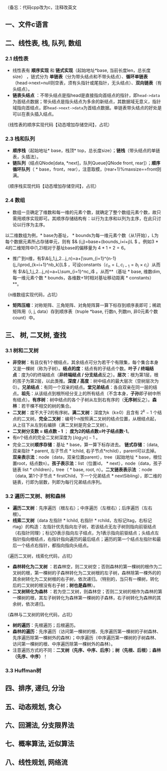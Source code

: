 （备忘：代码cpp改为c，注释改英文

## 一、文件c语言



## 二、线性表, 栈, 队列, 数组

### 2.1 线性表

- 线性表有 **顺序实现** 和 **链式实现**（起始地址*base, 当前长度len，总长度size） ，链式分为 **单链表**（分为带头结点和不带头结点）、**循环单链表**（head->next=null则空表，须有头指针或尾指针，无头结点）、**双向链表**（有头结点）。
- **链表头结点** ：不带头结点是指head是直接指向首结点的指针，即`head->data`为首结点数据；带头结点是指头结点为多余的新结点，其数据域无意义，指针域指向首结点，即`head->next->data`为首结点数据。单链表带头结点的好处是可以在表头插入结点。

（线性表的顺序实现代码【动态增加存储空间】，占坑）

### 2.3 栈和队列

- **顺序栈**（起始地址* base，栈顶* top，总长度size）；**链栈**（带头结点的单链表，头插法）。
- **链队列**（结点QNode[data, *next]，队列Queue[QNode front, rear]）；**顺序循环队列**（ * base，front，rear），注意取模，(rear+1)%maxsize==front则满。

（顺序栈实现代码【动态增加存储空间】，占坑）

### 2.4 数组

- 数组一旦确定了维数和每一维的元素个数，就确定了整个数组元素个数，故只需用顺序实现即可。其顺序存储结构有：以行为主序和以列为主序，在此只讨论以行序为主序。

以二维数组为例，* base为基址， * bounds为每一维元素个数（从1开始），L为每个数据元素所占存储单元，则有 $\& (i,j)=base+(bounds_i×i+j)L $ 。例如3 * 4的二维矩阵中(1,2)相对于基址base的偏移量为 $4 *1+2=6$。

- 推广到n维，有$\&(j_1,j_2...j_n)=a+[\sum_{i=1}^{n-1}(j_i\prod_{k=i+1}^nb_k)]L$ ，可设constants（$c_n=L, c_{i-1}=b_i×c_i$）从而有 $\&(j_1,j_2...j_n)=a+L\sum_{i=1}^nc_i$ 。从而**（基址 * base, 维数dim, 每一维元素个数 * bounds，各维数+1时相对基址移动距离 * constants）**。

（n维数组实现代码，占坑）

- **矩阵压缩**：对称矩阵、三角矩阵、对角矩阵算一算下标存到顺序表即可；稀疏矩阵用（i, j, data）存到顺序表（truple *base, 行数n, 列数m, 非0元素个数count）中。

## 三、 树, 二叉树, 查找

### 3.1 树和二叉树

- **非空树**：有且仅有1个根结点，其余结点可分为若干个有限集，每个集合本身又是一棵树（称为子树）。**结点的度**：结点有的子结点个数。**叶子 / 终端结点**：度为0的终端结点（**非终端结点 / 分支结点**反之）。**层次**：根为第1层，根的孩子为第2层，以此类推。**深度 / 高度**：树中结点的最大层次（空树层次为0）。**兄弟结点**：有同一个双亲的结点。**堂兄弟结点**：各自双亲在同一层的结点。**祖先**：从该结点到根所经分支上的所有结点（不含本身，**子孙**即子树中所有结点）。**有序树**：树中结点的各个子树从左到右有序的（**无序树**反之）。**森林**：若干棵不相交的树的集合。
- **二叉树**：度不大于2的有序树。**满二叉树**：深度为k（k≥0）且含有 $2^k-1$ 个结点的二叉树。**完全二叉树**：编号1-n按照满二叉树的结点位置，从根结点起，从上往下从左到右编排（满二叉树是完全二叉树）。
- **二叉树分支数 = 结点数 - 1** ； **度为2的结点数=叶子结点数-1**。
- 有n个结点的完全二叉树深度为 $⌊log_2n⌋-1$ 。
- 完全二叉树**顺序存储**：基址 * base，算一算下标存进去。 **链式存储**：（data, 双亲指针 * parent, 左子节点 * lchild, 右子节点*rchild），parent可以去掉。**双亲表示法**：node（data，双亲位置parent），tree（起始地址 * base，根位置root，结点数n）。**孩子表示法**：list（位置id， * next），node（data，孩子链表 list * children），tree（ * base, root, n）。**二叉链表表示法** ：node（data, 第1个子节点 * firstChild，下一个兄弟结点 * nextSibling），即二维的链表，行即为层数，列即为每行兄弟结点序列。

### 3.2 遍历二叉树、树和森林

- **遍历二叉树**：先序遍历（根左右）；中序遍历（左根右）；后序遍历（左右根）。
- **线索二叉树**（data 左指针 * lchild, 右指针 * rchild，左标记ltag，右标记rtag）的构造：左指针优先指向左子树，若该结点无左子树则指向前驱结点（右指针同理）；标记0表示指向左子结点，为1表示指向前驱结点；头结点左指针指向根结点，右指针指向遍历的最后结点；遍历的第一个结点左指针和最后一个结点右指针，都指向指向头结点。

（遍历二叉树，线索化代码，占坑）

- **森林转化为二叉树** ：若森林空，则二叉树空；否则森林的第一棵树的根作为二叉树的根，第一棵树的子森林转化为二叉树根的左子树，森林除第一棵外的的其余树转化为二叉树根的右子树，依次递归。（特别的，当只有一棵树，转化后的二叉树的根没有右子树；**树也是森林**）。
- **二叉树转化为森林** ：若为空二叉树，则森林空；否则二叉树的根作为森林的第一棵树的根，其左子树转化为森林第一棵树的子森林，右子树转化为森林的其余树，依次递归。

（森林与二叉树的转化代码，占坑）

- **树的遍历**：先根遍历；后根遍历。
- **森林的遍历**：先序遍历（访问第一棵树的根、先序遍历第一棵树的子树森林、先序遍历除第一棵树外的森林）；中序遍历（中序遍历第一棵树的子树森林、访问第一棵树的根、中序遍历除第一棵树外的森林）。
- 注意遍历方式的不同：**二叉树（先序、中序、后序）**；**树（先根、后根）**；**森林（先序、中序）**！

### 3.3 Huffman树











## 四、排序, 递归, 分治





## 五、动态规划, 贪心





## 六、回溯法, 分支限界法





## 七、概率算法, 近似算法





## 八、线性规划, 网络流
